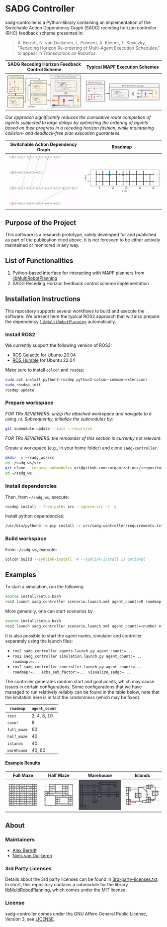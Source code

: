 # SADG Controller

sadg-controller is a Python-library
  containing an implementation of the
  Switchable Action Dependency Graph (SADG)
  receding horizon controller (RHC) feedback scheme
  presented in:

> A. Berndt, N. van Duijkeren, L. Palmieri, A. Kleiner, T. Keviczky, "Receding Horizon Re-ordering of Multi-Agent Execution Schedules," to appear in _Transactions on Robotics_.

SADG Receding Horizon Feedback Control Scheme | Typical MAPF Execution Schemes |
:-------------------------:|:-------------------------:|
![](.github/diagrams/feedback_diagram.svg)| ![](.github/diagrams/typical_mapf_scheme.svg) |

_Our approach significantly reduces the cumulative route completion of agents subjected to large delays by optimizing the ordering of agents based on their progress in a receding horizon fashion, while maintaining collision- and deadlock-free plan execution guarantees._

 Switchable Action Dependency Graph | Roadmap |
:-------------------------:|:-------------------------:|
![](.github/animations/sadg.gif) | ![](.github/animations/roadmap.gif) |

## Purpose of the Project
This software is a research prototype, solely developed for and published as part of the publication cited above. It is not foreseen to be either actively maintained or monitored in any way.

## List of Functionalities

1. Python-based interface for interacting with MAPF planners from [libMultiRobotPlanning](https://github.com/whoenig/libMultiRobotPlanning)
2. SADG Receding Horizon feedback control scheme implementation

## Installation Instructions

This repository supports several workflows to build and execute the software.
We present here the typical ROS2 approach that will also prepare the dependency [`libMultiRobotPlanning`](https://github.com/whoenig/libMultiRobotPlanning) automatically.

### Install ROS2

We currently support the following version of ROS2:
- [ROS Galactic](https://docs.ros.org/en/galactic/Installation.html) for Ubuntu 20.04
- [ROS Humble](https://docs.ros.org/en/humble/Installation.html) for Ubuntu 22.04

Make sure to install `colcon` and `rosdep`:
```bash
sudo apt install python3-rosdep python3-colcon-common-extensions
sudo rosdep init
rosdep update
```

### Prepare workspace
*FOR TRo REVIEWERS: unzip the attached workspace and navigate to it using `cd`.*
*Subsequently, initialize the submodules by:*
```bash
git submodule update --init --recursive
```

*FOR TRo REVIEWERS: the remainder of this section is currently not relevant.*

Create a workspace (e.g., in your home folder) and clone `sadg-controller`.
```bash
mkdir -p ~/sadg_ws/src
cd ~/sadg_ws/src
git clone --recurse-submodules git@github.com:<organization>/<repository>.git
cd ~/sadg_ws
```

### Install dependencies
Then, from `~/sadg_ws`, execute:
```bash
rosdep install --from-paths src --ignore-src -r -y
```

Install python dependencies:
```bash
/usr/bin/python3 -m pip install -r src/sadg-controller/requirements.txt
```

### Build workspace
From `~/sadg_ws`, execute:
```bash
colcon build --symlink-install  # --symlink-install is optional
```

## Examples

To start a simulation, run the following

```bash
source install/setup.bash
ros2 launch sadg_controller scenario.launch.xml agent_count:=8 roadmap:=test visualize_sadg:=True
```

More generally, one can start scenarios by

```bash
source install/setup.bash
ros2 launch sadg_controller scenario.launch.xml agent_count:=<number of agents> roadmap:={test, cover, full_maze, half_maze, islands, warehouse} ecbs_sub_factor:=<ecbs suboptimality factor> visualize_sadg:={True, False}
```

It is also possible to start the agent nodes, simulator and controller separately using the launch files:
* `ros2 sadg_controller agents.launch.py agent_count:=...`
* `ros2 sadg_controller simulation.launch.py agent_count:=... roadmap:=...`
* `ros2 sadg_controller controller.launch.py agent_count:=... roadmap:=... ecbs_sub_factor:=... visualize_sadg:=...`

The controller generates random start and goal points, which may cause issues in certain configurations. Some configurations that we have managed to run relatively reliably can be found in the table below, note that the limitation here is in fact the randomness (which may be fixed). 

| `roadmap`   | `agent_count` |
|-------------|---------------|
| `test`      | 2, 4, 8, 10   |
| `cover`     | 8             |
| `full_maze` | 60            |
| `half_maze` | 40            |
| `islands`   | 40            |
| `warehouse` | 40, 60        |

#### Example Results

Full Maze             |  Half Maze |  Warehouse |  Islands
:-------------------------:|:-------------------------:|:-------------------------:|:-------------------------:
![Full Maze](.github/animations/full_maze.gif)  |  ![Half Maze](.github/animations/half_maze.gif) | ![Half Maze](.github/animations/warehouse.gif) | ![Half Maze](.github/animations/islands.gif)

## About

### Maintainers

- [Alex Berndt](https://github.com/alexberndt)
- [Niels van Duijkeren](https://github.com/nielsvd)

### 3rd Party Licenses

Details about the 3rd party licenses can be found in [3rd-party-licenses.txt](./3rd-party-licenses.txt). In short, this repository contains a submodule for the library [libMultiRobotPlanning](https://github.com/whoenig/libMultiRobotPlanning), which comes under the MIT license.

### License

sadg-controller comes under the GNU Affero General Public License, Version 3, see [LICENSE](./LICENSE).
